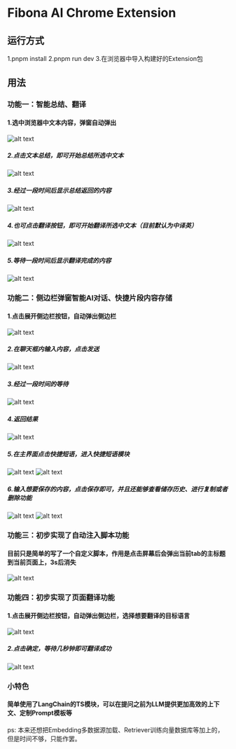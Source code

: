 # Fibona AI Chrome Extension

## 运行方式

  1.pnpm install
  2.pnpm run dev
  3.在浏览器中导入构建好的Extension包

## 用法

### 功能一：智能总结、翻译

#### 1.选中浏览器中文本内容，弹窗自动弹出

![alt text](/image/1.png)

##### 2.点击文本总结，即可开始总结所选中文本

![alt text](/image/2.png)

##### 3.经过一段时间后显示总结返回的内容

![alt text](/image/3.png)

##### 4.也可点击翻译按钮，即可开始翻译所选中文本（目前默认为中译英）

![alt text](/image/4.png)

##### 5.等待一段时间后显示翻译完成的内容

![alt text](/image/5.png)

### 功能二：侧边栏弹窗智能AI对话、快捷片段内容存储

#### 1.点击展开侧边栏按钮，自动弹出侧边栏

![alt text](/image/6.png)

##### 2.在聊天框内输入内容，点击发送

![alt text](/image/7.png)

##### 3.经过一段时间的等待

![alt text](/image/8.png)

##### 4.返回结果

![alt text](/image/9.png)

##### 5.在主界面点击快捷短语，进入快捷短语模块

![alt text](/image/10.png)
![alt text](/image/11.png)

##### 6.输入想要保存的内容，点击保存即可，并且还能够查看储存历史、进行复制或者删除功能

![alt text](/image/12.png)
![alt text](/image/13.png)

### 功能三：初步实现了自动注入脚本功能

#### 目前只是简单的写了一个自定义脚本，作用是点击屏幕后会弹出当前tab的主标题到当前页面上，3s后消失

![alt text](/image/14.png)

### 功能四：初步实现了页面翻译功能

#### 1.点击展开侧边栏按钮，自动弹出侧边栏，选择想要翻译的目标语言

![alt text](/image/15.png)

##### 2.点击确定，等待几秒钟即可翻译成功

![alt text](/image/16.png)

### 小特色

#### 简单使用了LangChain的TS模块，可以在提问之前为LLM提供更加高效的上下文、定制Prompt模板等

ps: 本来还想把Embedding多数据源加载、Retriever训练向量数据库等加上的，但是时间不够，只能作罢。

